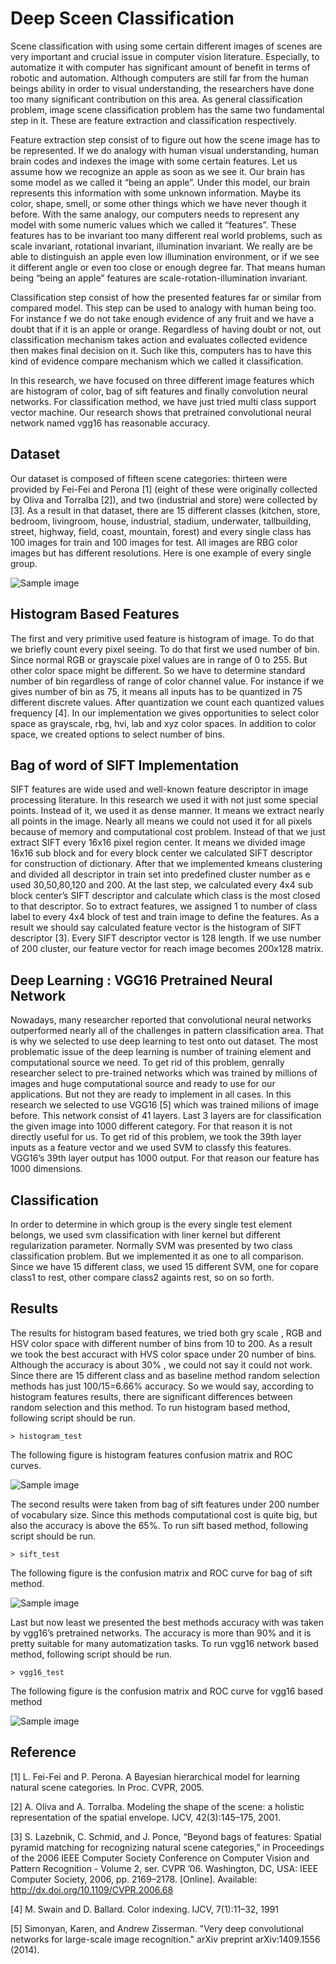 
# Deep Sceen Classification

Scene classification with using some certain different images of scenes are very important and crucial issue in computer vision literature. Especially, to automatize it with computer has significant amount of benefit in terms of robotic and automation. Although computers are still far from the human beings ability in order to visual understanding, the researchers have done too many significant contribution on this area. As general classification problem, image scene classification problem has the same two fundamental step in it. These are feature extraction and classification respectively. 

Feature extraction step consist of to figure out how the scene image has to be represented. If we do analogy with human visual understanding, human brain codes and indexes the image with some certain features. Let us assume how we recognize an apple as soon as we see it. Our brain has some model as we called it “being an apple”. Under this model, our brain represents this information with some unknown information. Maybe its color, shape, smell, or some other things which we have never though it before. With the same analogy, our computers needs to represent any model with some numeric values which we called it “features”. These features has to be invariant too many different real world problems, such as scale invariant, rotational invariant, illumination invariant. We really are be able to distinguish an apple even low illumination environment, or if we see it different angle or even too close or enough degree far. That means human being “being an apple” features are scale-rotation-illumination invariant. 

Classification step consist of how the presented features far or similar from compared model. This step can be used to analogy with human being too. For instance f we do not take enough evidence of any fruit and we have a doubt that if it is an apple or orange. Regardless of having doubt or not, out classification mechanism takes action and evaluates collected evidence then makes final decision on it. Such like this, computers has to have this kind of evidence compare mechanism which we called it classification.

In this research, we have focused on three different image features which are histogram of color, bag of sift features and finally convolution neural networks. For classification method, we have just tried multi class support vector machine. Our research shows that pretrained convolutional neural network named vgg16 has reasonable accuracy.

## Dataset

Our dataset  is composed of fifteen scene categories: thirteen were provided by Fei-Fei and Perona [1] (eight of these were originally collected by Oliva and Torralba [2]), and two (industrial and store) were collected by [3]. As a result in that dataset, there are 15 different classes (kitchen, store, bedroom, livingroom, house, industrial, stadium, underwater, tallbuilding, street, highway, field, coast, mountain, forest) and every single class has 100 images for train and 100 images for test. All images are RBG color images but has different resolutions. Here is one example of every single group.

![Sample image](Outputs/sampleinputs.bmp?raw=true "Title")

## Histogram Based Features

The first and very primitive used feature is histogram of image. To do that we briefly count every pixel seeing. To do that first we used number of bin. Since normal RGB or grayscale pixel values are in range of 0 to 255. But other color space might be different. So we have to determine standard number of bin regardless of range of color channel value. For instance if we gives number of bin as 75, it means all inputs has to be quantized in 75 different discrete values. After quantization we count each quantized values frequency [4]. In our implementation we gives opportunities to select color space as grayscale, rbg, hvi, lab and xyz color spaces. In addition to color space, we created options to select number of bins. 

## Bag of word of SIFT Implementation
 
SIFT features are wide used and well-known feature descriptor in image processing literature. In this research we used it with not just some special points. Instead of it, we used it as dense manner. It means we extract nearly all points in the image. Nearly all means we could not used it for all pixels because of memory and computational cost problem. Instead of that we just extract SIFT every 16x16 pixel region center. It means we divided image 16x16 sub block and for every block center we calculated SIFT descriptor for construction of dictionary. After that we implemented kmeans clustering and divided all descriptor in train set into predefined cluster number as e used 30,50,80,120 and 200. At the last step, we calculated every 4x4 sub block center’s SIFT descriptor and calculate which class is the most closed to that descriptor. So to extract features, we assigned 1 to number of class label to every 4x4 block of test and train image to define the features. As a result we should say calculated feature vector is the histogram of SIFT descriptor [3]. Every SIFT descriptor vector is 128 length. If we use number of 200 cluster, our feature vector for reach image becomes 200x128 matrix.

## Deep Learning : VGG16 Pretrained Neural Network

Nowadays, many researcher reported that convolutional neural networks outperformed nearly all of the challenges in pattern classification area. That is why we selected to use deep learning to test onto out dataset. The most problematic issue of the deep learning is number of training element and computational source we need. To get rid of this problem, genrally researcher select to pre-trained networks which was trained by millions of images and huge computational source and ready to use for our applications. But not they are ready to implement in all cases. In this research we selected to use VGG16 [5] which was trained milions of image before. This network consist of 41 layers. Last 3 layers are for classification the given image into 1000 different category. For that reason it is not directly useful for us. To get rid of this problem, we took the 39th layer inputs as a feature vector and we used SVM  to classfy this features. VGG16’s 39th layer output has 1000 output. For that reason our feature has 1000 dimensions.

## Classification

In order to determine in which group is the every single test element belongs, we used svm classification with liner kernel but different regularization parameter. Normally SVM was presented by two class classification problem. But we implemented it as one to all comparison. Since we have 15 different class, we used 15 different SVM, one for copare class1 to rest, other compare class2 againts rest, so on so forth.

## Results

The results for histogram based features, we tried both gry scale , RGB and HSV color space with different number of bins from 10 to 200. As a result we took the best accuract with HVS color space under 20 number of bins. Although the accuracy is about 30% , we could not say it could not work. Since there are 15 different class and as baseline method random selection methods has just 100/15=6.66% accuracy. So we would say, according to histogram features results, there are significant differences between random selection and this method. To run histogram based method, following script should be run.

```
> histogram_test
```
The following figure is histogram features confusion matrix and ROC curves.

![Sample image](Outputs/histcmat.bmp?raw=true "Title")

The second results were taken from bag of sift features under 200 number of vocabulary size. Since this methods computational cost is quite big, but also the accuracy is above the 65%. To run sift based method, following script should be run.

```
> sift_test
```
The following figure is the confusion matrix and ROC curve for bag of sift method.

![Sample image](Outputs/siftcmat.bmp?raw=true "Title")


Last but now least we presented the best methods accuracy with was taken by vgg16’s pretrained networks. The accuracy is more than 90% and it is pretty suitable for many automatization tasks. To run vgg16 network based method, following script should be run.

```
> vgg16_test
```
The following figure is the confusion matrix and ROC curve for vgg16 based method

![Sample image](Outputs/vggcmat.bmp?raw=true "Title")


## Reference ##
[1] L. Fei-Fei and P. Perona. A Bayesian hierarchical model for learning natural scene categories. In Proc. CVPR, 2005.

[2] A. Oliva and A. Torralba. Modeling the shape of the scene: a holistic representation of the spatial envelope. IJCV, 42(3):145–175, 2001.

[3] S. Lazebnik, C. Schmid, and J. Ponce, “Beyond bags of features: Spatial pyramid matching for recognizing natural scene categories,” in Proceedings of the 2006 IEEE Computer Society Conference on Computer Vision and Pattern Recognition - Volume 2, ser. CVPR ’06. Washington, DC, USA: IEEE Computer Society, 2006, pp. 2169–2178. [Online]. Available: http://dx.doi.org/10.1109/CVPR.2006.68

[4] M. Swain and D. Ballard. Color indexing. IJCV, 7(1):11–32, 1991

[5] Simonyan, Karen, and Andrew Zisserman. "Very deep convolutional networks for large-scale image recognition." arXiv preprint arXiv:1409.1556 (2014).


